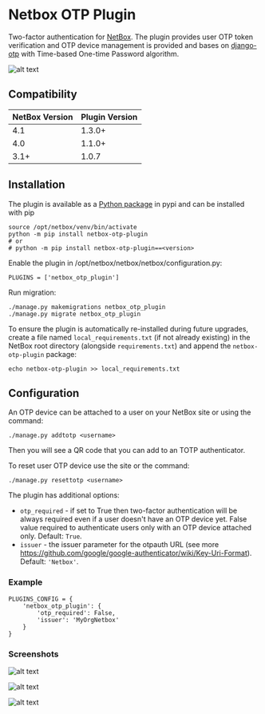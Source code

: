 # Netbox OTP Plugin

Two-factor authentication for [NetBox](https://github.com/netbox-community/netbox). The plugin provides user OTP token verification and OTP device management is provided and bases on [django-otp](https://github.com/django-otp/django-otp) with Time-based One-time Password algorithm.

![alt text](assets/login.png "Login page")

## Compatibility

| NetBox Version| Plugin Version|
|---------------|---------------|
| 4.1           | 1.3.0+        |
| 4.0           | 1.1.0+        |
| 3.1+          | 1.0.7         |


## Installation

The plugin is available as a [Python package](https://pypi.org/project/netbox-otp-plugin/) in pypi and can be installed with pip
```
source /opt/netbox/venv/bin/activate
python -m pip install netbox-otp-plugin
# or
# python -m pip install netbox-otp-plugin==<version>
```

Enable the plugin in /opt/netbox/netbox/netbox/configuration.py:
```
PLUGINS = ['netbox_otp_plugin']
```

Run migration:
```
./manage.py makemigrations netbox_otp_plugin
./manage.py migrate netbox_otp_plugin
```

To ensure the plugin is automatically re-installed during future upgrades, create a file named `local_requirements.txt` (if not already existing) in the NetBox root directory (alongside `requirements.txt`) and append the `netbox-otp-plugin` package:

```no-highlight
echo netbox-otp-plugin >> local_requirements.txt
```

## Configuration

An OTP device can be attached to a user on your NetBox site or using the command:
```
./manage.py addtotp <username>
```
Then you will see a QR code that you can add to an TOTP authenticator.

To reset user OTP device use the site or the command:
```
./manage.py resettotp <username>
```

The plugin has additional options:
* `otp_required` - if set to True then two-factor authentication will be always required even if a user doesn't have an OTP device yet. False value required to authenticate users only with an OTP device attached only. Default: `True`.
* `issuer` - the issuer parameter for the otpauth URL (see more https://github.com/google/google-authenticator/wiki/Key-Uri-Format). Default: `'Netbox'`.

### Example

```
PLUGINS_CONFIG = {
    'netbox_otp_plugin': {
        'otp_required': False,
        'issuer': 'MyOrgNetbox'
    }
}
```

### Screenshots

![alt text](assets/device_list.png "Device list")

![alt text](assets/device_add.png "Add a device")

![alt text](assets/device_edit.png "Edit a device")